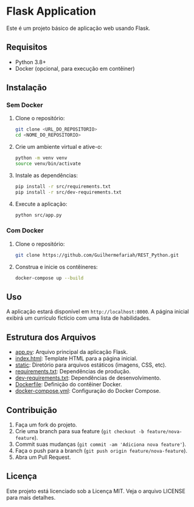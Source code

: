 # Flask Application

Este é um projeto básico de aplicação web usando Flask.

## Requisitos

- Python 3.8+
- Docker (opcional, para execução em contêiner)

## Instalação

### Sem Docker

1. Clone o repositório:
    ```sh
    git clone <URL_DO_REPOSITORIO>
    cd <NOME_DO_REPOSITORIO>
    ```

2. Crie um ambiente virtual e ative-o:
    ```sh
    python -m venv venv
    source venv/bin/activate 
    ```

3. Instale as dependências:
    ```sh
    pip install -r src/requirements.txt
    pip install -r src/dev-requirements.txt
    ```

4. Execute a aplicação:
    ```sh
    python src/app.py
    ```

### Com Docker

1. Clone o repositório:
    ```sh
    git clone https://github.com/Guilhermefariah/REST_Python.git
    ```

2. Construa e inicie os contêineres:
    ```sh
    docker-compose up --build
    ```

## Uso

A aplicação estará disponível em `http://localhost:8000`. A página inicial exibirá um currículo fictício com uma lista de habilidades.

## Estrutura dos Arquivos

- [app.py](http://_vscodecontentref_/7): Arquivo principal da aplicação Flask.
- [index.html](http://_vscodecontentref_/8): Template HTML para a página inicial.
- [static](http://_vscodecontentref_/9): Diretório para arquivos estáticos (imagens, CSS, etc).
- [requirements.txt](http://_vscodecontentref_/10): Dependências de produção.
- [dev-requirements.txt](http://_vscodecontentref_/11): Dependências de desenvolvimento.
- [Dockerfile](http://_vscodecontentref_/12): Definição do contêiner Docker.
- [docker-compose.yml](http://_vscodecontentref_/13): Configuração do Docker Compose.

## Contribuição

1. Faça um fork do projeto.
2. Crie uma branch para sua feature (`git checkout -b feature/nova-feature`).
3. Commit suas mudanças (`git commit -am 'Adiciona nova feature'`).
4. Faça o push para a branch (`git push origin feature/nova-feature`).
5. Abra um Pull Request.

## Licença

Este projeto está licenciado sob a Licença MIT. Veja o arquivo LICENSE para mais detalhes.